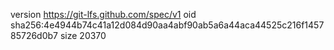 version https://git-lfs.github.com/spec/v1
oid sha256:4e4944b74c41a12d084d90aa4abf90ab5a6a44aca44525c216f145785726d0b7
size 20370
